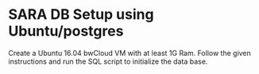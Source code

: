 # SARA DB Setup using Ubuntu/postgres

Create a Ubuntu 16.04 bwCloud VM with at least 1G Ram.
Follow the given instructions and run the SQL script to initialize the data base.
